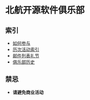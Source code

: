 # 北航开源软件俱乐部 #

## 索引 ##
  * [如何参与](http://code.google.com/p/bhosc/wiki/community)
  * [历次活动索引](meetings.md)
  * [邮件列表礼节](http://code.google.com/p/bhosc/wiki/mailing_list_etiquette)
  * [俱乐部历史](http://code.google.com/p/bhosc/wiki/club_history)

## 禁忌 ##
  * **请避免商业活动**